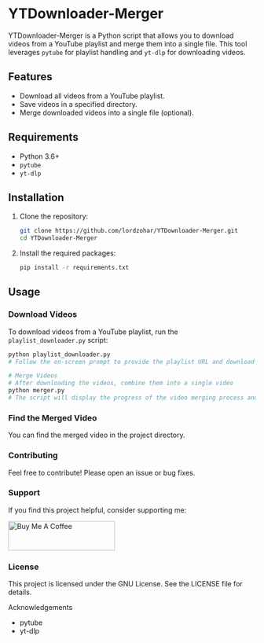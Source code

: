 # YTDownloader-Merger
YTDownloader-Merger is a Python script that allows you to download videos from a YouTube playlist and merge them into a single file. This tool leverages `pytube` for playlist handling and `yt-dlp` for downloading videos.

## Features

- Download all videos from a YouTube playlist.
- Save videos in a specified directory.
- Merge downloaded videos into a single file (optional).

## Requirements

- Python 3.6+
- `pytube`
- `yt-dlp`

## Installation

1. Clone the repository:
    ```bash
    git clone https://github.com/lordzohar/YTDownloader-Merger.git
    cd YTDownloader-Merger
    ```

2. Install the required packages:
    ```bash
    pip install -r requirements.txt
    ```

## Usage

### Download Videos

To download videos from a YouTube playlist, run the `playlist_downloader.py` script:

```sh
python playlist_downloader.py
# Follow the on-screen prompt to provide the playlist URL and download the videos. The downloaded videos will be saved in the 'downloads' directory within the project folder. Please note URL should include a Youtube playlist id.

# Merge Videos
# After downloading the videos, combine them into a single video
python merger.py
# The script will display the progress of the video merging process and create a final combined video named 'final.mp4'.
```
### Find the Merged Video
You can find the merged video in the project directory.

### Contributing
Feel free to contribute! Please open an issue or bug fixes.

###  Support
If you find this project helpful, consider supporting me:

<a href="https://www.buymeacoffee.com/dailymeme" target="_blank"><img src="https://cdn.buymeacoffee.com/buttons/v2/default-yellow.png" alt="Buy Me A Coffee" style="height: 60px !important;width: 217px !important;" ></a>

### License
This project is licensed under the GNU License. See the LICENSE file for details.

Acknowledgements
- pytube
- yt-dlp
